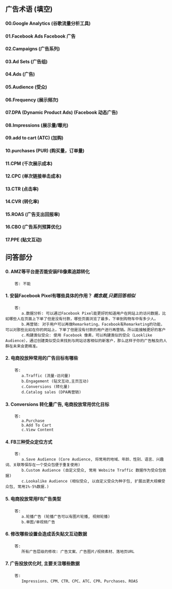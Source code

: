 ## 广告术语 (填空)
#### 00.Google Analytics	(谷歌流量分析工具)
#### 01.Facebook Ads	Facebook 广告
#### 02.Campaigns	(广告系列)
#### 03.Ad Sets	(广告组)
#### 04.Ads	(广告)
#### 05.Audience	(受众)
#### 06.Frequency	(展示频次)
#### 07.DPA (Dynamic Product Ads)	(Facebook 动态广告)
#### 08.Impressions	(展示量/曝光)
#### 09.add to cart (ATC)	(加购)
#### 10.purchases (PUR)	(购买量，订单量)
#### 11.CPM	(千次展示成本)
#### 12.CPC (单次链接单击成本)
#### 13.CTR	(点击率)
#### 14.CVR	(转化率)
#### 15.ROAS	(广告支出回报率)
#### 16.CBO	(广告系列预算优化)
#### 17.PPE	(贴文互动)




## 问答部分
#### 0. AMZ等平台是否能安装FB像素追踪转化
        答: 不能
#### 1. 安装Facebook Pixel有哪些具体的作用？  *概念题,只要回答相似*
        答: 
           a.数据分析: 可以通过Facebook Pixel能更好的知道用户在网站上的访问数据，比如哪些人在页面上下单了但是没有付款，哪些页面浏览了最多，下单到购物车中有多少人。
           b.再营销: 对于用户可以再做Remarketing，Facebook有Remarketing的功能，可以对那些比如在你的网站上，下单了但是没有付款的用户进行再营销。所以能接触更好的客户
           c.构建类似受众: 使用 Facebook 像素，可以构建类似的受众（Looklike Audience），通过创建类似受众来找到与网站访客相似的新客户，那么这样子你的广告触及的人群在未来会更精准。
#### 2. 电商投放种常用的广告目标有哪些
        答: 
           a.Traffic (流量-访问量)
           b.Engagement (贴文互动,主页互动)
           c.Conversions (转化量)
           d.Catalog sales (DPA再营销)
#### 3. Conversions 转化量广告, 电商投放常用优化目标
        答: 
           a.Purchase
           b.Add To Cart
           c.View Content
#### 4. FB三种受众定位方式
        答: 
           a.Save Audience (Core Audience, 将常用的地域、年龄、性别、语言、兴趣词、关联等保存在一个受众包便于重复使用)
           b.Custom Audience (自定义受众, 常用 Website Traffic 数据作为受众包依据)
           c.Lookalike Audience (相似受众, 以自定义受众为种子包, 扩展出更大规模受众包, 常用1%-5%数据.)

#### 5. 电商投放常用FB广告类型
        答: 
           a.轮播广告 (轮播广告可以有图片轮播, 视频轮播)
           b.单图/单视频广告
#### 6. 修改哪些设置会造成丢失贴文互动数据
        答: 
           所有广告层级的修改: 广告文案、广告图片/视频素材、落地页URL
#### 7. 广告投放优化时, 主要关注哪些数据
        答: 
           Impressions、CPM、CTR、CPC、ATC、CPR、Purchases、ROAS

